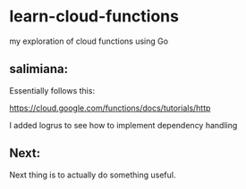 # learn-cloud-functions
my exploration of cloud functions using Go

## salimiana:

Essentially follows this:

https://cloud.google.com/functions/docs/tutorials/http

I added logrus to see how to implement dependency handling 

## Next:

Next thing is to actually do something useful. 

